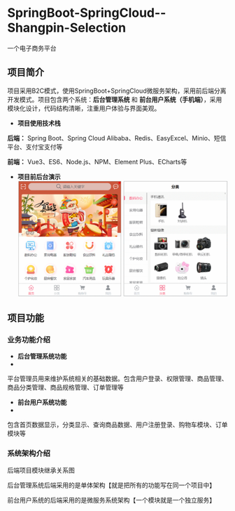 # SpringBoot-SpringCloud--Shangpin-Selection

一个电子商务平台

## 项目简介

项目采用B2C模式，使用SpringBoot+SpringCloud微服务架构，采用前后端分离开发模式。项目包含两个系统：**后台管理系统** 和 **前台用户系统（手机端）**，采用模块化设计，代码结构清晰，注重用户体验与界面美观。

- **项目使用技术栈**
  
**后端：** Spring Boot、Spring Cloud Alibaba、Redis、EasyExcel、Minio、短信平台、支付宝支付等

**前端：** Vue3、ES6、Node.js、NPM、Element Plus、ECharts等

- **项目前后台演示**
![](assets/前后台演示.gif)

## 项目功能

### 业务功能介绍

- **后台管理系统功能**
- 
平台管理员用来维护系统相关的基础数据。包含用户登录、权限管理、商品管理、商品分类管理、商品规格管理、订单管理等

- **前台用户系统功能**
- 
 包含首页数据显示，分类显示、查询商品数据、用户注册登录、购物车模块、订单模块等

### 系统架构介绍

后端项目模块继承关系图

后台管理系统后端采用的是单体架构【就是把所有的功能写在同一个项目中】

前台用户系统的后端采用的是微服务系统架构【一个模块就是一个独立服务】















